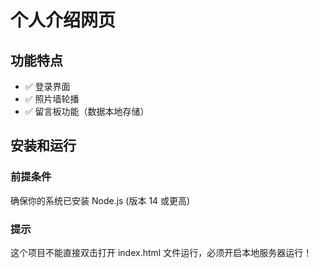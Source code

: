 # 个人介绍网页
## 功能特点
- ✅ 登录界面
- ✅ 照片墙轮播
- ✅ 留言板功能（数据本地存储）
## 安装和运行
### 前提条件
确保你的系统已安装 Node.js (版本 14 或更高)  
### 提示
这个项目不能直接双击打开 index.html 文件运行，必须开启本地服务器运行！